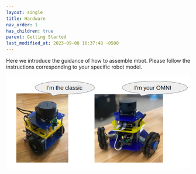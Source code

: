```yaml
---
layout: single
title: Hardware
nav_order: 1
has_children: true
parent: Getting Started
last_modified_at: 2023-09-08 16:37:48 -0500
---
```


Here we introduce the guidance of how to assemble mbot. Please follow the instructions corresponding to your specific robot model.


![](/assets/images/hardware/pick-ur-mbot.png)